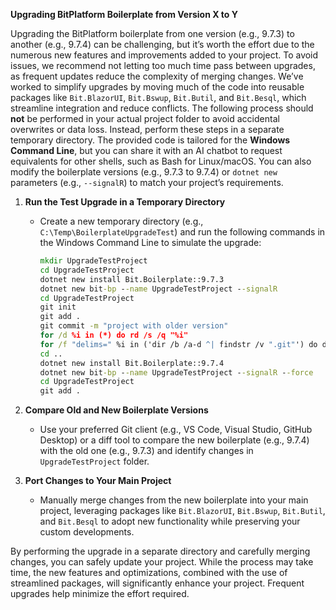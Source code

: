 **Upgrading BitPlatform Boilerplate from Version X to Y**

Upgrading the BitPlatform boilerplate from one version (e.g., 9.7.3) to another (e.g., 9.7.4) can be challenging, but it’s worth the effort due to the numerous new features and improvements added to your project.
To avoid issues, we recommend not letting too much time pass between upgrades, as frequent updates reduce the complexity of merging changes.
We’ve worked to simplify upgrades by moving much of the code into reusable packages like `Bit.BlazorUI`, `Bit.Bswup`, `Bit.Butil`, and `Bit.Besql`, which streamline integration and reduce conflicts.
The following process should **not** be performed in your actual project folder to avoid accidental overwrites or data loss. Instead, perform these steps in a separate temporary directory.
The provided code is tailored for the **Windows Command Line**, but you can share it with an AI chatbot to request equivalents for other shells, such as Bash for Linux/macOS.
You can also modify the boilerplate versions (e.g., 9.7.3 to 9.7.4) or `dotnet new` parameters (e.g., `--signalR`) to match your project’s requirements.

1. **Run the Test Upgrade in a Temporary Directory**
   - Create a new temporary directory (e.g., `C:\Temp\BoilerplateUpgradeTest`) and run the following commands in the Windows Command Line to simulate the upgrade:

     ```cmd
     mkdir UpgradeTestProject
     cd UpgradeTestProject
     dotnet new install Bit.Boilerplate::9.7.3
     dotnet new bit-bp --name UpgradeTestProject --signalR
     cd UpgradeTestProject
     git init
     git add .
     git commit -m "project with older version"
     for /d %i in (*) do rd /s /q "%i"
     for /f "delims=" %i in ('dir /b /a-d ^| findstr /v ".git"') do del /f /q "%i"
     cd ..
     dotnet new install Bit.Boilerplate::9.7.4
     dotnet new bit-bp --name UpgradeTestProject --signalR --force
     cd UpgradeTestProject
     git add .
     ```

2. **Compare Old and New Boilerplate Versions**
   - Use your preferred Git client (e.g., VS Code, Visual Studio, GitHub Desktop) or a diff tool to compare the new boilerplate (e.g., 9.7.4) with the old one (e.g., 9.7.3) and identify changes in `UpgradeTestProject` folder.

3. **Port Changes to Your Main Project**
   - Manually merge changes from the new boilerplate into your main project, leveraging packages like `Bit.BlazorUI`, `Bit.Bswup`, `Bit.Butil`, and `Bit.Besql` to adopt new functionality while preserving your custom developments.

By performing the upgrade in a separate directory and carefully merging changes, you can safely update your project.
While the process may take time, the new features and optimizations, combined with the use of streamlined packages, will significantly enhance your project. Frequent upgrades help minimize the effort required.
